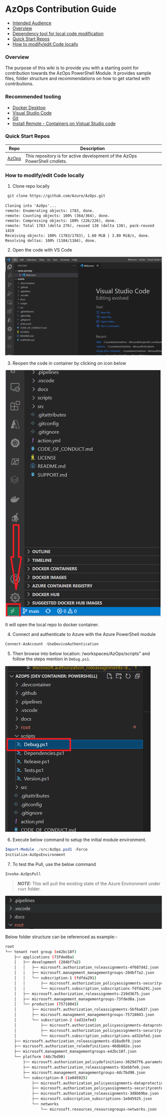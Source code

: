 # AzOps Contribution Guide

- [Intended Audience](#Intended-Audience)
- [Overview](#Overview)
- [Dependency tool for local code modification](#Dependency-tool-for-local-code-modification)
- [Quick Start Repos](#Quick-Start-Repos)
- [How to modify/edit Code locally](#How-to-modifyedit-Code-locally)

### Overview

The purpose of this wiki is to provide you with a starting point for contribution towards the AzOps PowerShell Module. It provides sample files, folder structure and recommendations on how to get started with contributions. 


### Recommended tooling

* [Docker Desktop](https://docs.docker.com/desktop/)
* [Visual Studio Code](https://code.visualstudio.com/download)
* [Git](https://git-scm.com/downloads)
* [Install Remote - Containers on Vistual Studio code](https://code.visualstudio.com/docs/remote/containers-tutorial)

### Quick Start Repos

Repo | Description
-|-
[AzOps](https://github.com/Azure/AzOps.git)|This repository is for active development of the AzOps PowerShell cmdlets.

 
### How to modify/edit Code locally

1. Clone repo locally 

```git
 git clone https://github.com/Azure/AzOps.git

Cloning into 'AzOps'...
remote: Enumerating objects: 1783, done.
remote: Counting objects: 100% (364/364), done.
remote: Compressing objects: 100% (226/226), done.
remote: Total 1783 (delta 276), reused 138 (delta 138), pack-reused 1419
Receiving objects: 100% (1783/1783), 1.60 MiB | 3.89 MiB/s, done.
Resolving deltas: 100% (1104/1104), done.

```

2. Open the code with VS Code

![vs](./Media/Contribution/Open-code-Invs.PNG)

3. Reopen the code in container by clicking on icon below

![reopenincontainer](./Media/Contribution/Reopen-In-Container.PNG)

It will open the local repo to docker container.

4. Connect and authenticate to Azure with the Azure PowerShell module 

```powershell
Connect-AzAccount -UseDeviceAuthentication
```

5. Then browse into below location: /workspaces/AzOps/scripts" and follow the steps mention in `Debug.ps1`.

![Debug](./Media/Contribution/Debug.PNG)

6. Execute below command to setup the initial module environment.

```powershell
Import-Module ./src/AzOps.psd1 -Force
Initialize-AzOpsEnvironment
```
7. To test the Pull, use the below command 

```powershell
Invoke-AzOpsPull
```

> **_NOTE:_**  This will pull the existing state of the Azure Environment under `root` folder.

![root](./Media/Contribution/Root.PNG)

Below folder structure can be referenced as example:-

```bash
root
└── tenant root group (e42bc18f)
    ├── applications (73fded8a)
    │   ├── development (204bf7a2)
    │   │   ├── microsoft.authorization_roleassignments-4f687d42.json
    │   │   ├── microsoft.management_managementgroups-204bf7a2.json
    │   │   └── subscription-1 (fdfda291)
    │   │       ├── microsoft.authorization_policyassignments-securitycenterbuiltin.json
    │   │       └── microsoft.subscription_subscriptions-fdfda291.json
    │   ├── microsoft.authorization_roleassignments-219d3675.json
    │   ├── microsoft.management_managementgroups-73fded8a.json
    │   └── production (75718043)
    │       ├── microsoft.authorization_roleassignments-5bf6a637.json
    │       ├── microsoft.management_managementgroups-75718043.json
    │       └── subscription-2 (ad32efed)
    │           ├── microsoft.authorization_policyassignments-dataprotectionsecuritycenter.json
    │           ├── microsoft.authorization_policyassignments-securitycenterbuiltin.json
    │           └── microsoft.subscription_subscriptions-ad32efed.json
    ├── microsoft.authorization_roleassignments-d18adbf0.json
    ├── microsoft.authorization_roledefinitions-40db802e.json
    ├── microsoft.management_managementgroups-e42bc18f.json
    └── platform (4dc7bd90)
        ├── microsoft.authorization_policydefinitions-3029d7f6.parameters.json
        ├── microsoft.authorization_roleassignments-92ebbfe0.json
        ├── microsoft.management_managementgroups-4dc7bd90.json
        └── subscription-0 (1e045925)
            ├── microsoft.authorization_policyassignments-dataprotectionsecuritycenter.json
            ├── microsoft.authorization_policyassignments-securitycenterbuiltin.json
            ├── microsoft.authorization_roleassignments-3d8b69be.json
            ├── microsoft.subscription_subscriptions-1e045925.json
            └── networks
                └── microsoft.resources_resourcegroups-networks.json
```

